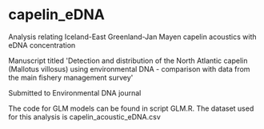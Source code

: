 # capelin_eDNA
Analysis relating Iceland-East Greenland-Jan Mayen capelin acoustics with eDNA concentration

Manuscript titled 'Detection and distribution of the North Atlantic capelin (Mallotus villosus) using environmental DNA - comparison with data from the main fishery management survey'

Submitted to Environmental DNA journal

The code for GLM models can be found in script GLM.R. The dataset used for this analysis is capelin_acoustic_eDNA.csv
